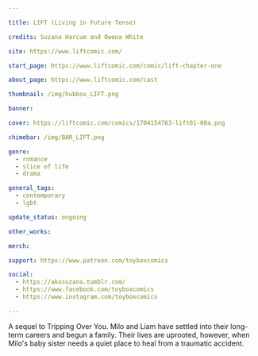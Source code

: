 ```yaml
---

title: LIFT (Living in Future Tense)

credits: Suzana Harcum and Owena White

site: https://www.liftcomic.com/

start_page: https://www.liftcomic.com/comic/lift-chapter-one

about_page: https://www.liftcomic.com/cast

thumbnail: /img/hubbox_LIFT.png

banner:

cover: https://liftcomic.com/comics/1704154763-lift01-00a.png

chimebar: /img/BAR_LIFT.png

genre: 
  - romance
  - slice of life
  - drama

general_tags: 
  - contemporary 
  - lgbt

update_status: ongoing

other_works:

merch: 

support: https://www.patreon.com/toyboxcomics

social: 
  - https://akasuzana.tumblr.com/
  - https://www.facebook.com/toyboxcomics
  - https://www.instagram.com/toyboxcomics

---
```


A sequel to Tripping Over You. Milo and Liam have settled into their long-term careers and begun a family. Their lives are uprooted, however, when Milo's baby sister needs a quiet place to heal from a traumatic accident.